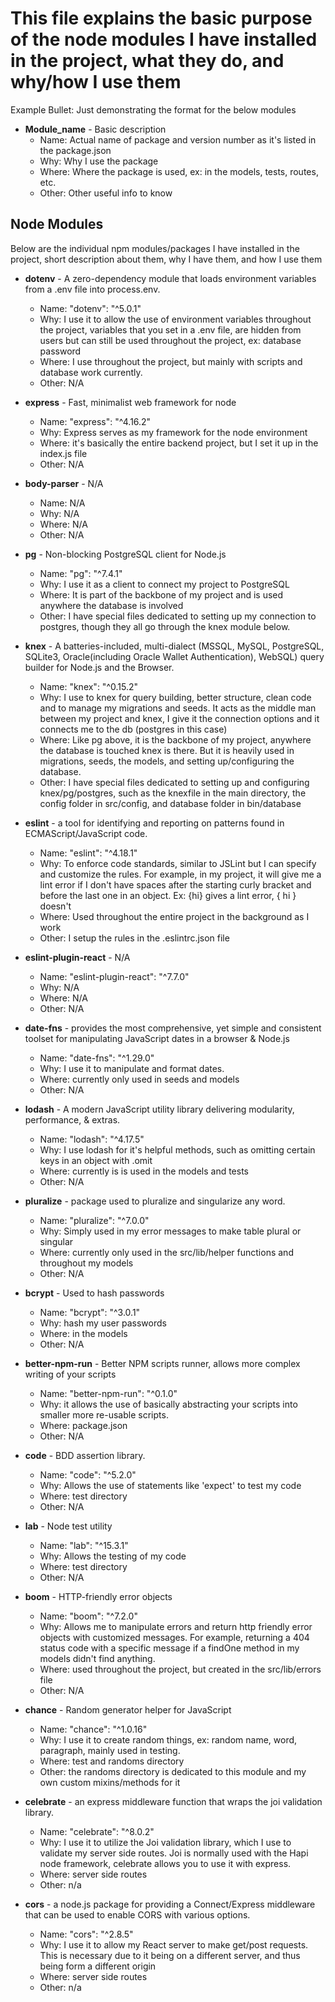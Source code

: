 # This file explains the basic purpose of the node modules I have installed in the project, what they do, and why/how I use them

Example Bullet: Just demonstrating the format for the below modules
* **Module_name** - Basic description
	* Name: Actual name of package and version number as it's listed in the package.json
	* Why: Why I use the package
	* Where: Where the package is used, ex: in the models, tests, routes, etc.
	* Other: Other useful info to know



## Node Modules
Below are the individual npm modules/packages I have installed in the project, short description about them, why I have them, and how I use them

* **dotenv** - A zero-dependency module that loads environment variables from a .env file into process.env.
	* Name: "dotenv": "^5.0.1"
	* Why: I use it to allow the use of environment variables throughout the project, variables that you set in a .env file, are hidden from users but can still be used throughout the project, ex: database password
	* Where: I use throughout the project, but mainly with scripts and database work currently.
	* Other: N/A

* **express** - Fast, minimalist web framework for node
	* Name: "express": "^4.16.2"
	* Why: Express serves as my framework for the node environment
	* Where: it's basically the entire backend project, but I set it up in the index.js file
	* Other: N/A

* **body-parser** - N/A
	* Name: N/A
	* Why: N/A
	* Where: N/A
	* Other: N/A

* **pg** - Non-blocking PostgreSQL client for Node.js
	* Name: "pg": "^7.4.1"
	* Why: I use it as a client to connect my project to PostgreSQL
	* Where: It is part of the backbone of my project and is used anywhere the database is involved
	* Other: I have special files dedicated to setting up my connection to postgres, though they all go through the knex module below.

* **knex** - A batteries-included, multi-dialect (MSSQL, MySQL, PostgreSQL, SQLite3, Oracle(including Oracle Wallet Authentication), WebSQL) query builder for Node.js and the Browser.
	* Name: "knex": "^0.15.2"
	* Why: I use to knex for query building, better structure, clean code and to manage my migrations and seeds. It acts as the middle man between my project and knex, I give it the connection options and it connects me to the db (postgres in this case)
	* Where: Like pg above, it is the backbone of my project, anywhere the database is touched knex is there. But it is heavily used in migrations, seeds, the models, and setting up/configuring the database.
	* Other: I have special files dedicated to setting up and configuring knex/pg/postgres, such as the knexfile in the main directory, the config folder in src/config, and database folder in bin/database

* **eslint** - a tool for identifying and reporting on patterns found in ECMAScript/JavaScript code.
	* Name: "eslint": "^4.18.1"
	* Why: To enforce code standards, similar to JSLint but I can specify and customize the rules. For example, in my project, it will give me a lint error if I don't have spaces after the starting curly bracket and before the last one in an object. Ex: {hi} gives a lint error, { hi } doesn't
	* Where: Used throughout the entire project in the background as I work
	* Other: I setup the rules in the .eslintrc.json file

* **eslint-plugin-react** - N/A
	* Name: "eslint-plugin-react": "^7.7.0"
	* Why: N/A
	* Where: N/A
	* Other: N/A

* **date-fns** - provides the most comprehensive, yet simple and consistent toolset for manipulating JavaScript dates in a browser & Node.js
	* Name: "date-fns": "^1.29.0"
	* Why: I use it to manipulate and format dates.
	* Where: currently only used in seeds and models
	* Other: N/A

* **lodash** - A modern JavaScript utility library delivering modularity, performance, & extras.
	* Name: "lodash": "^4.17.5"
	* Why: I use lodash for it's helpful methods, such as omitting certain keys in an object with .omit
	* Where: currently is is used in the models and tests
	* Other: N/A

* **pluralize** - package used to pluralize and singularize any word.
	* Name: "pluralize": "^7.0.0"
	* Why: Simply used in my error messages to make table plural or singular
	* Where: currently only used in the src/lib/helper functions and throughout my models
	* Other: N/A

* **bcrypt** - Used to hash passwords
	* Name: "bcrypt": "^3.0.1"
	* Why: hash my user passwords
	* Where: in the models
	* Other: N/A

* **better-npm-run** - Better NPM scripts runner, allows more complex writing of your scripts
	* Name: "better-npm-run": "^0.1.0"
	* Why: it allows the use of basically abstracting your scripts into smaller more re-usable scripts.
	* Where: package.json
	* Other: N/A

* **code** - BDD assertion library.
	* Name: "code": "^5.2.0"
	* Why: Allows the use of statements like 'expect' to test my code
	* Where: test directory
	* Other: N/A

* **lab** - Node test utility
	* Name: "lab": "^15.3.1"
	* Why: Allows the testing of my code
	* Where: test directory
	* Other: N/A

* **boom** - HTTP-friendly error objects
	* Name: "boom": "^7.2.0"
	* Why: Allows me to manipulate errors and return http friendly error objects with customized messages. For example, returning a 404 status code with a specific message if a findOne method in my models didn't find anything.
	* Where: used throughout the project, but created in the src/lib/errors file
	* Other: N/A

* **chance** - Random generator helper for JavaScript
	* Name: "chance": "^1.0.16"
	* Why: I use it to create random things, ex: random name, word, paragraph, mainly used in testing.
	* Where: test and randoms directory
	* Other: the randoms directory is dedicated to this module and my own custom mixins/methods for it

* **celebrate** - an express middleware function that wraps the joi validation library.
	* Name: "celebrate": "^8.0.2"
	* Why: I use it to utilize the Joi validation library, which I use to validate my server side routes. Joi is normally used with the Hapi node framework, celebrate allows you to use it with express.
	* Where: server side routes
	* Other: n/a

* **cors** - a node.js package for providing a Connect/Express middleware that can be used to enable CORS with various options. 
	* Name: "cors": "^2.8.5"
	* Why: I use it to allow my React server to make get/post requests. This is necessary due to it being on a different server, and thus being form a different origin
	* Where: server side routes
	* Other: n/a
